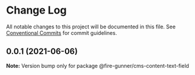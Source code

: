 # Change Log

All notable changes to this project will be documented in this file.
See [Conventional Commits](https://conventionalcommits.org) for commit guidelines.

## 0.0.1 (2021-06-06)

**Note:** Version bump only for package @fire-gunner/cms-content-text-field
